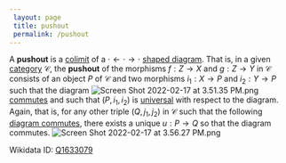 ```yaml
---
 layout: page
 title: pushout
 permalink: /pushout
---
```

A **pushout** is a [colimit](https://defsmath.github.io/DefsMath/universal_property) of a $\cdot \leftarrow \cdot \to \cdot$ [shaped diagram](https://defsmath.github.io/DefsMath/####################diagram_commutes). That is, in a given [category](https://defsmath.github.io/DefsMath/colimit) $\mathcal C$, the **pushout** of the morphisms $f:Z\to X$ and $g:Z\to Y$ in $\mathcal C$  consists of an object $P$ of $\mathcal C$ and two morphisms $i_1:X\to P$ and $i_2:Y\to P$ such that the diagram ![Screen Shot 2022-02-17 at 3.51.35 PM.png](https://defsmath.github.io/DefsMath/D-shaped_diagram)
[commutes](https://defsmath.github.io/DefsMath/category) and such that $(P, i_1,i_2)$ is [universal](https://defsmath.github.io/DefsMath/commutative_diagram) with respect to the diagram.  Again, that is, for any other triple $(Q, j_1,j_2)$ in $\mathcal C$ such that the following [diagram commutes](https://defsmath.github.io/DefsMath/universal_property), there exists a unique $u:P\to Q$ so that the diagram commutes. ![Screen Shot 2022-02-17 at 3.56.27 PM.png](https://defsmath.github.io/DefsMath/####################diagram_commutes)

Wikidata ID: [Q1633079](https://www.wikidata.org/wiki/Q1633079)